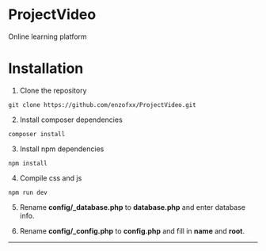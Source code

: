 # ProjectVideo
Online learning platform

# Installation
1. Clone the repository
``` console
git clone https://github.com/enzofxx/ProjectVideo.git
```
2. Install composer dependencies
``` console
composer install
```
3. Install npm dependencies
``` console
npm install
```
4. Compile css and js
``` console
npm run dev
```
5. Rename **config/_database.php** to **database.php** and enter database info.

6. Rename **config/_config.php** to **config.php** and fill in **name** and **root**.

***

